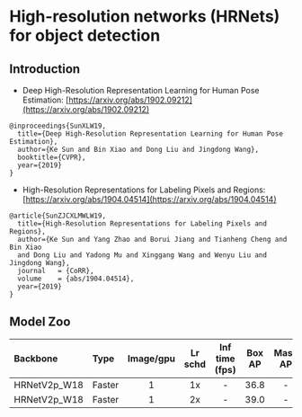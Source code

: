 # High-resolution networks (HRNets) for object detection

## Introduction

- Deep High-Resolution Representation Learning for Human Pose Estimation: [https://arxiv.org/abs/1902.09212](https://arxiv.org/abs/1902.09212)

```
@inproceedings{SunXLW19,
  title={Deep High-Resolution Representation Learning for Human Pose Estimation},
  author={Ke Sun and Bin Xiao and Dong Liu and Jingdong Wang},
  booktitle={CVPR},
  year={2019}
}
```

- High-Resolution Representations for Labeling Pixels and Regions: [https://arxiv.org/abs/1904.04514](https://arxiv.org/abs/1904.04514)

```
@article{SunZJCXLMWLW19,
  title={High-Resolution Representations for Labeling Pixels and Regions},
  author={Ke Sun and Yang Zhao and Borui Jiang and Tianheng Cheng and Bin Xiao
  and Dong Liu and Yadong Mu and Xinggang Wang and Wenyu Liu and Jingdong Wang},
  journal   = {CoRR},
  volume    = {abs/1904.04514},
  year={2019}
}
```

## Model Zoo

| Backbone                | Type           | Image/gpu | Lr schd | Inf time (fps) | Box AP | Mask AP |                           Download                           | Configs |
| :---------------------- | :------------- | :-------: | :-----: | :------------: | :----: | :-----: | :----------------------------------------------------------: | :-----: |
| HRNetV2p_W18            | Faster         |     1     |   1x    |    -      |  36.8  |    -    | [model](https://paddledet.bj.bcebos.com/models/faster_rcnn_hrnetv2p_w18_1x_coco.pdparams) | [config](https://github.com/PaddlePaddle/PaddleDetection/tree/master/dygraph/configs/hrnet/faster_rcnn_hrnetv2p_w18_1x_coco.yml) |
| HRNetV2p_W18            | Faster         |     1     |   2x    |    -      |  39.0  |    -    | [model](https://paddledet.bj.bcebos.com/models/faster_rcnn_hrnetv2p_w18_2x_coco.pdparams) | [config](https://github.com/PaddlePaddle/PaddleDetection/tree/master/dygraph/configs/hrnet/faster_rcnn_hrnetv2p_w18_2x_coco.yml) |
